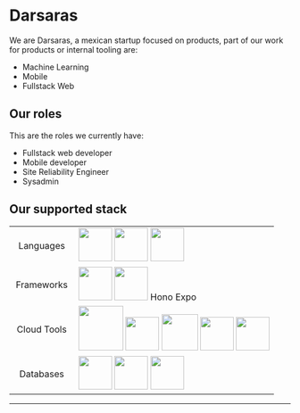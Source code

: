 # Darsaras

We are Darsaras, a mexican startup focused on products, part of our work for products or internal tooling are: 
- Machine Learning
- Mobile
- Fullstack Web

## Our roles

This are the roles we currently have:
- Fullstack web developer
- Mobile developer
- Site Reliability Engineer
- Sysadmin

## Our supported stack
<div align="center">
    <table>
        <tr>
            <td align="center" width="100">Languages</td>
            <td>
                <img src="https://cdn.jsdelivr.net/gh/devicons/devicon/icons/python/python-original.svg" width="60" />
                <img src="https://cdn.jsdelivr.net/gh/devicons/devicon@latest/icons/go/go-original.svg" width="60"/>         
                <img src="https://cdn.jsdelivr.net/gh/devicons/devicon@latest/icons/typescript/typescript-original.svg" width="60" /></td>
        </tr>
        <tr>
            <td align="center" width="100">Frameworks</td>
            <td>
                <img src="https://cdn.jsdelivr.net/gh/devicons/devicon@latest/icons/pytorch/pytorch-original.svg" width="60"/>
                <img src="https://cdn.jsdelivr.net/gh/devicons/devicon/icons/svelte/svelte-original.svg" width="60" /> 
                Hono 
                Expo
            </td>
        </tr>
        <tr>
            <td align="center" width="100">Cloud Tools</td>
            <td>
                <img src="https://cdn.jsdelivr.net/gh/devicons/devicon@latest/icons/docker/docker-original.svg" width="80"/>
                <img src="https://cdn.jsdelivr.net/gh/devicons/devicon@latest/icons/kubernetes/kubernetes-original.svg" width="60"/>
                <img src="https://cdn.jsdelivr.net/gh/devicons/devicon@latest/icons/googlecloud/googlecloud-original.svg" width=65 />
                <img src="https://cdn.jsdelivr.net/gh/devicons/devicon@latest/icons/gitlab/gitlab-original.svg" width=60/>
                <img src="https://cdn.jsdelivr.net/gh/devicons/devicon@latest/icons/terraform/terraform-original.svg" width="60"/>
            </td>
        </tr>
        <tr>
            <td align="center" width="100">Databases</td>
            <td>
                <img src="https://cdn.jsdelivr.net/gh/devicons/devicon/icons/postgresql/postgresql-original.svg" width="60" />
                <img src="https://cdn.jsdelivr.net/gh/devicons/devicon/icons/redis/redis-original.svg" width="60"/>
                <img src="https://cdn.jsdelivr.net/gh/devicons/devicon@latest/icons/mongodb/mongodb-original.svg" width="60"/></td>
        </tr>
    </table>
</div>

---
